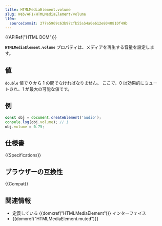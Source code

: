 ```yaml
---
title: HTMLMediaElement.volume
slug: Web/API/HTMLMediaElement/volume
l10n:
  sourceCommit: 277e5969c63b97cfb55ab4a0e612e8040810f49b
---
```


{{APIRef("HTML DOM")}}

**`HTMLMediaElement.volume`** プロパティは、メディアを再生する音量を設定します。

## 値

`double` 値で 0 から 1 の間でなければなりません。 ここで、0 は効果的にミュートされ、1 が最大の可能な値です。

## 例

```js
const obj = document.createElement('audio');
console.log(obj.volume); // 1
obj.volume = 0.75;
```

## 仕様書

{{Specifications}}

## ブラウザーの互換性

{{Compat}}

## 関連情報

- 定義している {{domxref("HTMLMediaElement")}} インターフェイス
- {{domxref("HTMLMediaElement.muted")}}
